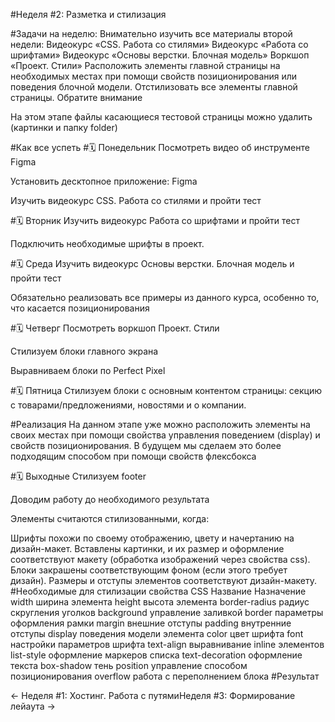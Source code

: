 #Неделя #2: Разметка и стилизация

#Задачи на неделю:
Внимательно изучить все материалы второй недели:
Видеокурс «CSS. Работа со стилями»
Видеокурс «Работа со шрифтами»
Видеокурс «Основы верстки. Блочная модель»
Воркшоп «Проект. Стили»
Расположить элементы главной страницы на необходимых местах при помощи свойств позиционирования или поведения блочной модели.
Отстилизовать все элементы главной страницы.
Обратите внимание

На этом этапе файлы касающиеся тестовой страницы можно удалить (картинки и папку folder)

#Как все успеть
#🗓 Понедельник
Посмотреть видео об инструменте Figma

Установить десктопное приложение: Figma

Изучить видеокурс CSS. Работа со стилями и пройти тест

#🗓 Вторник
Изучить видеокурс Работа со шрифтами и пройти тест

Подключить необходимые шрифты в проект.

#🗓 Среда
Изучить видеокурс Основы верстки. Блочная модель и пройти тест

Обязательно реализовать все примеры из данного курса, особенно то, что касается позиционирования

#🗓 Четверг
Посмотреть воркшоп Проект. Стили

Стилизуем блоки главного экрана

Выравниваем блоки по Perfect Pixel

#🗓 Пятница
Стилизуем блоки с основным контентом страницы: секцию с товарами/предложениями, новостями и о компании.

#Реализация
На данном этапе уже можно расположить элементы на своих местах при помощи свойства управления поведением (display) и свойств позиционирования. В будущем мы сделаем это более подходящим способом при помощи свойств флексбокса

#🗓 Выходные
Стилизуем footer

Доводим работу до необходимого результата

Элементы считаются стилизованными, когда:

Шрифты похожи по своему отображению, цвету и начертанию на дизайн-макет.
Вставлены картинки, и их размер и оформление соответствуют макету (обработка изображений через свойства css).
Блоки закрашены соответствующим фоном (если этого требует дизайн).
Размеры и отступы элементов соответствуют дизайн-макету.
#Необходимые для стилизации свойства CSS
Название Назначение
width ширина элемента
height высота элемента
border-radius радиус скругления уголков
background управление заливкой
border параметры оформления рамки
margin внешние отступы
padding внутренние отступы
display поведения модели элемента
color цвет шрифта
font настройки параметров шрифта
text-align выравнивание inline элементов
list-style оформление маркеров списка
text-decoration оформление текста
box-shadow тень
position управление способом позиционирования
overflow работа с переполнением блока
#Результат

← Неделя #1: Хостинг. Работа с путямиНеделя #3: Формирование лейаута →
